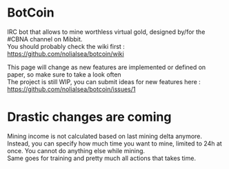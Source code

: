 # BotCoin
IRC bot that allows to mine worthless virtual gold, designed by/for the #CBNA channel on Mibbit.  
You should probably check the wiki first : https://github.com/nolialsea/botcoin/wiki

This page will change as new features are implemented or defined on paper, so make sure to take a look often  
The project is still WIP, you can submit ideas for new features here : https://github.com/nolialsea/botcoin/issues/1

# Drastic changes are coming
Mining income is not calculated based on last mining delta anymore.  
Instead, you can specify how much time you want to mine, limited to 24h at once. You cannot do anything else while mining.  
Same goes for training and pretty much all actions that takes time.  
